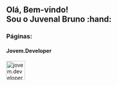 <h2>Olá, Bem-vindo!</br>Sou o Juvenal Bruno :hand:</h2>

<h3>Páginas:</h3>

<h4>Jovem.Developer</h4>
<a href="https://www.instagram.com/jovem.developer"  aling="top">
  <img 
       align="left" 
       alt="jovem.developer" 
       width="50px" 
       src="https://images.vexels.com/media/users/3/137198/isolated/preview/07f0d7b69ef071571e4ada2f4d6a053a---cone-do-instagram-colorido-by-vexels.png"
  />
</a>
